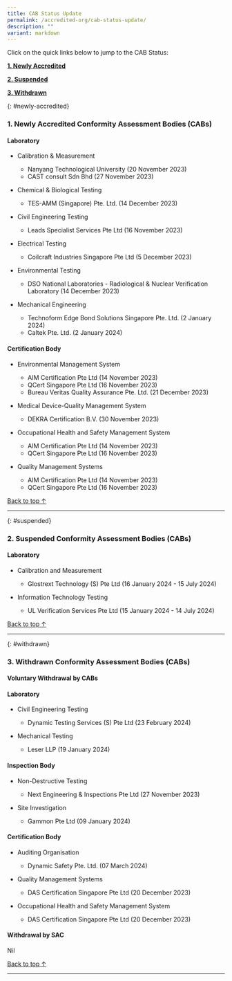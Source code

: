 ```yaml
---
title: CAB Status Update
permalink: /accredited-org/cab-status-update/
description: ""
variant: markdown
---
```

Click on the quick links below to jump to the CAB Status:

**[1. Newly Accredited](#newly-accredited)**

**[2. Suspended](#suspended)**

**[3. Withdrawn](#withdrawn)**




{: #newly-accredited}
### 1. Newly Accredited Conformity Assessment Bodies (CABs) 
   

#### Laboratory

* Calibration & Measurement
  * Nanyang Technological University (20 November 2023)
  * CAST consult Sdn Bhd (27 November 2023) 


* Chemical & Biological Testing
  * TES-AMM (Singapore) Pte. Ltd. (14 December 2023)


* Civil Engineering Testing
  * Leads Specialist Services Pte Ltd (16 November 2023)


* Electrical Testing
  * Coilcraft Industries Singapore Pte Ltd (5 December 2023)


* Environmental Testing
  * DSO National Laboratories - Radiological & Nuclear Verification Laboratory (14 December 2023)


* Mechanical Engineering
  * Technoform Edge Bond Solutions Singapore Pte. Ltd. (2 January 2024)
  * Caltek Pte. Ltd. (2 January 2024)



#### Certification Body


* Environmental Management System
  * AIM Certification Pte Ltd (14 November 2023)
  * QCert Singapore Pte Ltd  (16 November 2023)
  * Bureau Veritas Quality Assurance Pte. Ltd. (21 December 2023)


* Medical Device-Quality Management System
  * DEKRA Certification B.V. (30 November 2023)


* Occupational Health and Safety Management System
  * AIM Certification Pte Ltd (14 November 2023)
  * QCert Singapore Pte Ltd  (16 November 2023)


* Quality Management Systems
  * AIM Certification Pte Ltd (14 November 2023)
  * QCert Singapore Pte Ltd  (16 November 2023)



[Back to top ↑](#top)

---

{: #suspended}
### 2. Suspended Conformity Assessment Bodies (CABs)



#### Laboratory


* Calibration and Measurement 
    * Glostrext Technology (S) Pte Ltd  (16 January 2024 - 15 July 2024)


* Information Technology Testing
   * UL Verification Services Pte Ltd (15 January 2024 - 14 July 2024)

  	 
  

[Back to top ↑](#top)

---

{: #withdrawn}
### 3. Withdrawn Conformity Assessment Bodies (CABs)


#### **Voluntary Withdrawal by CABs**



#### Laboratory

* Civil Engineering Testing
  * Dynamic Testing Services (S) Pte Ltd (23 February 2024)

* Mechanical Testing
  *  Leser LLP (19 January 2024)


#### Inspection Body

* Non-Destructive Testing
  * Next Engineering & Inspections Pte Ltd (27 November 2023)

* Site Investigation
  *  Gammon Pte Ltd (09 January 2024)


#### Certification Body

* Auditing Organisation
  * Dynamic Safety Pte. Ltd. (07 March 2024)

* Quality Management Systems
  * DAS Certification Singapore Pte Ltd (20 December 2023)

* Occupational Health and Safety Management System
  * DAS Certification Singapore Pte Ltd (20 December 2023)


#### **Withdrawal by SAC**

Nil



[Back to top ↑](#top)






---